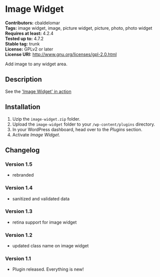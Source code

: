 # Image Widget #

**Contributors:** cbaldelomar  
**Tags:** image widget, image, picture widget, picture, photo, photo widget  
**Requires at least:** 4.2.4  
**Tested up to:** 4.7.2  
**Stable tag:** trunk  
**License:** GPLv2 or later  
**License URI:** http://www.gnu.org/licenses/gpl-2.0.html  

Add image to any widget area.

## Description ##

See the ['Image Widget' in action](http://hallie.angiemakes.com/blog/)

## Installation ##

1. Uzip the `image-widget.zip` folder.
2. Upload the `image-widget` folder to your `/wp-content/plugins` directory.
3. In your WordPress dashboard, head over to the *Plugins* section.
4. Activate *Image Widget*.

## Changelog ##

### Version 1.5

* rebranded

### Version 1.4

* sanitized and validated data

### Version 1.3

* retina support for image widget

### Version 1.2

* updated class name on image widget

### Version 1.1

* Plugin released. Everything is new!
